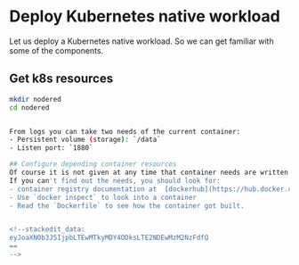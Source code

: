 # Deploy Kubernetes native workload
Let us deploy a Kubernetes native workload.
So we can get familiar with some of the components.

## Get k8s resources
```bash
mkdir nodered
cd nodered


From logs you can take two needs of the current container:
- Persistent volume (storage): `/data`
- Listen port: `1880`

## Configure depending container resources
Of course it is not given at any time that container needs are written to the logs.
If you can't find out the needs, you should look for:
- container registry documentation at  [dockerhub](https://hub.docker.com/r/nodered/node-red)
- Use `docker inspect` to look into a container
- Read the `Dockerfile` to see how the container got built.


<!--stackedit_data:
eyJoaXN0b3J5IjpbLTEwMTkyMDY4ODksLTE2NDEwMzM2NzFdfQ
==
-->